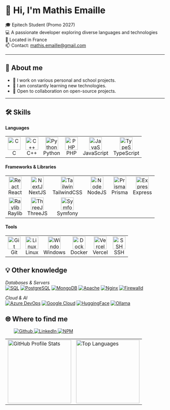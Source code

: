 # 👋 Hi, I'm Mathis Emaille

🎓 Epitech Student (Promo 2027)  
💻 A passionate developer exploring diverse languages and technologies  
📍 Located in France  
📫 Contact: mathis.emaille@gmail.com

---

## 🚀 About me

- 🔭 I work on various personal and school projects.
- 🌱 I am constantly learning new technologies.
- 🤝 Open to collaboration on open-source projects.

---

## 🛠️ Skills

#### Languages
<table>
  <tr>
    <td align="center"><img src="https://cdn.jsdelivr.net/gh/devicons/devicon/icons/c/c-original.svg" width="40" alt="C"/><br>C</td>
    <td align="center"><img src="https://cdn.jsdelivr.net/gh/devicons/devicon/icons/cplusplus/cplusplus-original.svg" width="40" alt="C++"/><br>C++</td>
    <td align="center"><img src="https://cdn.jsdelivr.net/gh/devicons/devicon/icons/python/python-original.svg" width="40" alt="Python"/><br>Python</td>
    <td align="center"><img src="https://cdn.jsdelivr.net/gh/devicons/devicon/icons/php/php-original.svg" width="40" alt="PHP"/><br>PHP</td>
    <td align="center"><img src="https://cdn.jsdelivr.net/gh/devicons/devicon/icons/javascript/javascript-original.svg" width="40" alt="JavaScript"/><br>JavaScript</td>
    <td align="center"><img src="https://cdn.jsdelivr.net/gh/devicons/devicon/icons/typescript/typescript-original.svg" width="40" alt="TypeScript"/><br>TypeScript</td>
  </tr>
</table>

#### Frameworks & Libraries
<table>
  <tr>
    <td align="center"><img src="https://cdn.jsdelivr.net/gh/devicons/devicon/icons/react/react-original.svg" width="40" alt="React"/><br>React</td>
    <td align="center"><img src="https://cdn.jsdelivr.net/gh/devicons/devicon/icons/nextjs/nextjs-original.svg" width="40" alt="NextJS"/><br>NextJS</td>
    <td align="center"><img src="https://www.vectorlogo.zone/logos/tailwindcss/tailwindcss-icon.svg" width="40" alt="TailwindCSS"/><br>TailwindCSS</td>
    <td align="center"><img src="https://cdn.jsdelivr.net/gh/devicons/devicon/icons/nodejs/nodejs-original.svg" width="40" alt="NodeJS"/><br>NodeJS</td>
    <td align="center"><img src="https://avatars.githubusercontent.com/u/17219288?s=200&v=4" width="40" alt="Prisma"/><br>Prisma</td>
    <td align="center"><img src="https://cdn.jsdelivr.net/gh/devicons/devicon/icons/express/express-original.svg" width="40" alt="Express"/><br>Express</td>
  </tr>
  <tr>
    <td align="center"><img src="https://raylib.com/favicon.ico" width="40" alt="Raylib"/><br>Raylib</td>
    <td align="center"><img src="https://cdn.jsdelivr.net/gh/devicons/devicon/icons/threejs/threejs-original.svg" width="40" alt="ThreeJS"/><br>ThreeJS</td>
    <td align="center"><img src="https://cdn.jsdelivr.net/gh/devicons/devicon/icons/symfony/symfony-original.svg" width="40" alt="Symfony"/><br>Symfony</td>
    <td></td><td></td><td></td>
  </tr>
</table>

#### Tools
<table>
  <tr>
    <td align="center"><img src="https://cdn.jsdelivr.net/gh/devicons/devicon/icons/git/git-original.svg" width="40" alt="Git"/><br>Git</td>
    <td align="center"><img src="https://cdn.jsdelivr.net/gh/devicons/devicon/icons/linux/linux-original.svg" width="40" alt="Linux"/><br>Linux</td>
    <td align="center"><img src="https://cdn.jsdelivr.net/gh/devicons/devicon/icons/windows8/windows8-original.svg" width="40" alt="Windows"/><br>Windows</td>
    <td align="center"><img src="https://cdn.jsdelivr.net/gh/devicons/devicon/icons/docker/docker-original.svg" width="40" alt="Docker"/><br>Docker</td>
    <td align="center"><img src="https://vercel.com/favicon.ico" width="40" alt="Vercel"/><br>Vercel</td>
    <td align="center"><img src="https://cdn-icons-png.flaticon.com/512/5225/5225347.png" width="40" alt="SSH"/><br>SSH</td>
  </tr>
</table>

## 💡 Other knowledge

_Databases & Servers_  
[![SQL](https://img.shields.io/badge/SQL-4479A1?style=for-the-badge&logo=mysql&logoColor=white)]()
[![PostgreSQL](https://img.shields.io/badge/PostgreSQL-336791?style=for-the-badge&logo=postgresql&logoColor=white)]()
[![MongoDB](https://img.shields.io/badge/MongoDB-47A248?style=for-the-badge&logo=mongodb&logoColor=white)]()
[![Apache](https://img.shields.io/badge/Apache-D22128?style=for-the-badge&logo=apache&logoColor=white)]()
[![Nginx](https://img.shields.io/badge/Nginx-009639?style=for-the-badge&logo=nginx&logoColor=white)]()
[![Firewalld](https://img.shields.io/badge/Firewalld-EE0000?style=for-the-badge&logo=firewalld&logoColor=white)]()

_Cloud & AI_  
[![Azure DevOps](https://img.shields.io/badge/Azure_DevOps-0078D7?style=for-the-badge&logo=azuredevops&logoColor=white)]()
[![Google Cloud](https://img.shields.io/badge/Google_Cloud-4285F4?style=for-the-badge&logo=googlecloud&logoColor=white)]()
[![HuggingFace](https://img.shields.io/badge/HuggingFace-FCC624?style=for-the-badge&logo=huggingface&logoColor=black)]()
[![Ollama](https://img.shields.io/badge/Ollama-000000?style=for-the-badge&logo=ollama&logoColor=white)]()

## 🌐 Where to find me

<p style="padding-left: 1.7rem;">
  <a href="https://github.com/matlyce" target="_blank">
    <img alt="Github" src="https://img.shields.io/badge/GitHub-%2312100E.svg?&style=for-the-badge&logo=Github&logoColor=white" />
  </a>
  <a href="https://www.linkedin.com/in/mathis-emaille" target="_blank">
    <img alt="LinkedIn" src="https://img.shields.io/badge/linkedin-%230077B5.svg?&style=for-the-badge&logo=linkedin&logoColor=white" />
  </a>
  <!-- NPM -->
  <a href="https://www.npmjs.com/~mathis-emaille" target="_blank">
    <img alt="NPM" src="https://img.shields.io/badge/NPM-%23000000.svg?&style=for-the-badge&logo=npm&logoColor=white" />
  </a>
</p>

<div align="center">
    <table>
        <tr>
            <td>
                <a href="https://github.com/mathis-emaille">
                    <img src="http://github-profile-summary-cards.vercel.app/api/cards/profile-details?username=mathis-emaille&theme=discord_old_blurple" alt="GitHub Profile Stats" height="200">
                </a>
            </td>
            <td>
                <a href="https://github.com/mathis-emaille">
                    <img src="https://github-readme-stats.vercel.app/api/top-langs/?username=mathis-emaille&theme=discord_old_blurple" alt="Top Languages" height="200">
                </a>
            </td>
        </tr>
    </table>
</div>
